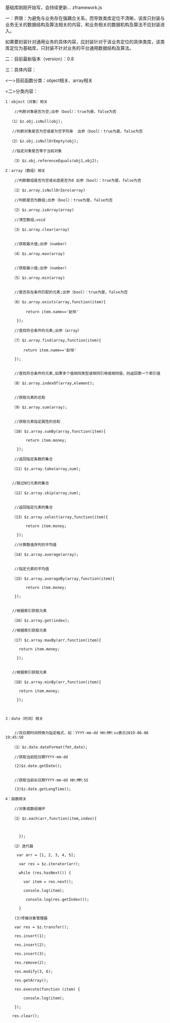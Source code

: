 基础库刚刚开始写，会持续更新...
zframework.js

一：界限：为避免与业务存在强耦合关系，而导致类库定位不清晰，该库只封装与业务无关的数据结构及算法相关的内容，和业务相关的数据机构及算法不应封装进入。

如果要封装针对通用业务的具体内容，应封装针对于该业务定位的具体类库，该类库定位为基础库，只封装不针对业务的平台通用数据结构及算法。

二：目前最新版本（version）：0.8

三：具体内容：

  <一>目前函数分类：object相关、array相关

  <二>分类内容：

    1：object（对象）相关

        //判断对象是否为空;出参（bool）：true为是，false为否

      （1）$z.obj.isNull(obj);   

       //判断对象是否为空或者为空字符串  出参（bool）：true为是，false为否

      （2）$z.obj.isNullOrEmpty(obj);  

       //指定对象是否等于当前对象

       （3）$z.obj.referenceEquals(obj1,obj2);

    2：array（数组）相关

        //判断数组是否为空或长度是否为0 出参（bool）：true为是，false为否

       （1）$z.array.isNullOrZero(array)   

        //判断是否为数组;出参（bool）：true为是，false为否

       （2）$z.array.isArray(array) 

        //清空数组;void

       （3）$z.array.clear(array) 


        //获取最大值;出参（number）

       （4）$z.array.max(array) 


        //获取最小值;出参（number）

       （5）$z.array.min(array) 


        //是否存在条件匹配的元素;出参（bool）：true为是，false为否

       （6）$z.array.exists(array,function(item){

             return item.name=='赵恒'

         });

        //查找符合条件的元素;出参（array）

       （7）$z.array.find(array,function(item){

            return item.name=='赵恒'

        });


        //查找符合条件的元素,如果多个值相同类型或相同引用或相同值，则返回第一个索引值

       （8）$z.array.indexOf(array,element);


        //获取元素的总和

       （9）$z.array.sum(array);


        //获取元素指定属性的总和

       （10）$z.array.sumBy(array,function(item){

             return item.money;

         });

        //返回指定条数的集合

       （11）$z.array.take(array,num);


       //跳过N行元素的集合

       （12）$z.array.skip(array,num);


        //返回指定元素的集合

       （13）$z.array.select(array,function(item){

             return item.money;

         });

        //计算数值序列的平均值

       （14）$z.array.average(array);


        //指定元素的平均值

       （15）$z.array.averageBy(array,function(item){

             return item.money;

        });


       //根据索引获取元素

       （16）$z.array.get(index);

       //根据索引获取元素

       （17）$z.array.maxBy(arr,function(item){

          return item.money;

         });


       //根据索引获取元素    

       （18）$z.array.minBy(arr,function(item){

          return item.money;

         });



    3：date（时间）相关


        //将日期时间转换为指定格式，如：YYYY-mm-dd HH:MM:ss表示2019-06-06 19:45:50

       （1）$z.date.dateFormat(fmt,date);

        //获取当前短日期YYYY-mm-dd

        (2)$z.date.getDate();


        //获取当前长日期YYYY-mm-dd HH:MM:SS

        (3)$z.date.getLongTime();

    4：函数相关

        //对象或数组循环

       （1）$z.each(arr,function(item,index){

             

          });

       （2）迭代器

         var arr = [1, 2, 3, 4, 5];

          var res = $z.iterator(arr);

          while (res.hasNext()) {

            var item = res.next();

            console.log(item);

             console.log(res.getIndex());

          }

        (3)传输对象管理器 

        var res = $z.transfer();

        res.insert(1);

        res.insert(2);

        res.insert(3);

        res.remove(2);

        res.modify(3, 6);

        res.getArray();

        res.execute(function (item) {

            console.log(item);

        }); 

       res.clear();
